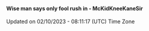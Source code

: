 #### Wise man says only fool rush in - McKidKneeKaneSir
Updated on 02/10/2023 - 08:11:17 (UTC) Time Zone
